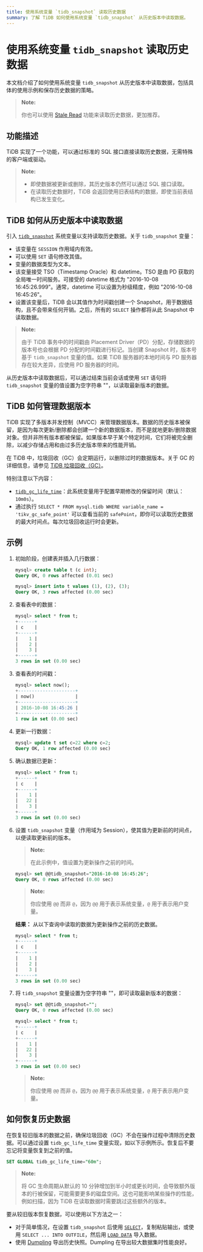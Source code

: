 ```yaml
---
title: 使用系统变量 `tidb_snapshot` 读取历史数据
summary: 了解 TiDB 如何使用系统变量 `tidb_snapshot` 从历史版本中读取数据。
---
```


# 使用系统变量 `tidb_snapshot` 读取历史数据

本文档介绍了如何使用系统变量 `tidb_snapshot` 从历史版本中读取数据，包括具体的使用示例和保存历史数据的策略。

> **Note:**
>
> 你也可以使用 [Stale Read](/stale-read.md) 功能来读取历史数据，更加推荐。

## 功能描述

TiDB 实现了一个功能，可以通过标准的 SQL 接口直接读取历史数据，无需特殊的客户端或驱动。

> **Note:**
>
> - 即使数据被更新或删除，其历史版本仍然可以通过 SQL 接口读取。
> - 在读取历史数据时，TiDB 会返回使用旧表结构的数据，即使当前表结构已发生变化。

## TiDB 如何从历史版本中读取数据

引入 [`tidb_snapshot`](/system-variables.md#tidb_snapshot) 系统变量以支持读取历史数据。关于 `tidb_snapshot` 变量：

- 该变量在 `SESSION` 作用域内有效。
- 可以使用 `SET` 语句修改其值。
- 变量的数据类型为文本。
- 该变量接受 TSO（Timestamp Oracle）和 datetime。TSO 是由 PD 获取的全局唯一时间服务。可接受的 datetime 格式为 "2016-10-08 16:45:26.999"。通常，datetime 可以设置为秒级精度，例如 "2016-10-08 16:45:26"。
- 设置该变量后，TiDB 会以其值作为时间戳创建一个 Snapshot，用于数据结构，且不会带来任何开销。之后，所有的 `SELECT` 操作都将从此 Snapshot 中读取数据。

> **Note:**
>
> 由于 TiDB 事务中的时间戳由 Placement Driver（PD）分配，存储数据的版本号也会根据 PD 分配的时间戳进行标记。当创建 Snapshot 时，版本号基于 `tidb_snapshot` 变量的值。如果 TiDB 服务器的本地时间与 PD 服务器存在较大差异，应使用 PD 服务器的时间。

从历史版本中读取数据后，可以通过结束当前会话或使用 `SET` 语句将 `tidb_snapshot` 变量的值设置为空字符串 ""，以读取最新版本的数据。

## TiDB 如何管理数据版本

TiDB 实现了多版本并发控制（MVCC）来管理数据版本。数据的历史版本被保留，是因为每次更新/删除都会创建一个新的数据版本，而不是就地更新/删除数据对象。但并非所有版本都被保留。如果版本早于某个特定时间，它们将被完全删除，以减少存储占用和由过多历史版本带来的性能开销。

在 TiDB 中，垃圾回收（GC）会定期运行，以删除过时的数据版本。关于 GC 的详细信息，请参见 [TiDB 垃圾回收（GC）](/garbage-collection-overview.md)。

特别注意以下内容：

- [`tidb_gc_life_time`](/system-variables.md#tidb_gc_life_time-new-in-v50)：此系统变量用于配置早期修改的保留时间（默认：`10m0s`）。
- 通过执行 `SELECT * FROM mysql.tidb WHERE variable_name = 'tikv_gc_safe_point'` 可以查看当前的 `safePoint`，即你可以读取历史数据的最大时间点。每次垃圾回收运行时会更新。

## 示例

1. 初始阶段，创建表并插入几行数据：

    ```sql
    mysql> create table t (c int);
    Query OK, 0 rows affected (0.01 sec)

    mysql> insert into t values (1), (2), (3);
    Query OK, 3 rows affected (0.00 sec)
    ```

2. 查看表中的数据：

    ```sql
    mysql> select * from t;
    +------+
    | c    |
    +------+
    |    1 |
    |    2 |
    |    3 |
    +------+
    3 rows in set (0.00 sec)
    ```

3. 查看表的时间戳：

    ```sql
    mysql> select now();
    +---------------------+
    | now()               |
    +---------------------+
    | 2016-10-08 16:45:26 |
    +---------------------+
    1 row in set (0.00 sec)
    ```

4. 更新一行数据：

    ```sql
    mysql> update t set c=22 where c=2;
    Query OK, 1 row affected (0.00 sec)
    ```

5. 确认数据已更新：

    ```sql
    mysql> select * from t;
    +------+
    | c    |
    +------+
    |    1 |
    |   22 |
    |    3 |
    +------+
    3 rows in set (0.00 sec)
    ```

6. 设置 `tidb_snapshot` 变量（作用域为 Session），使其值为更新前的时间点，以便读取更新前的版本。

    > **Note:**
    >
    > 在此示例中，值设置为更新操作之前的时间。

    ```sql
    mysql> set @@tidb_snapshot="2016-10-08 16:45:26";
    Query OK, 0 rows affected (0.00 sec)
    ```

    > **Note:**
    >
    > 你应使用 `@@` 而非 `@`，因为 `@@` 用于表示系统变量，`@` 用于表示用户变量。

    **结果：** 从以下查询中读取的数据为更新操作之前的历史数据。

    ```sql
    mysql> select * from t;
    +------+  
    | c    |
    +------+  
    |    1 |
    |    2 |
    |    3 |
    +------+  
    3 rows in set (0.00 sec)
    ```

7. 将 `tidb_snapshot` 变量设置为空字符串 ""，即可读取最新版本的数据：

    ```sql
    mysql> set @@tidb_snapshot="";
    Query OK, 0 rows affected (0.00 sec)
    ```

    ```sql
    mysql> select * from t;
    +------+  
    | c    |
    +------+  
    |    1 |
    |   22 |
    |    3 |
    +------+  
    3 rows in set (0.00 sec)
    ```

    > **Note:**
    >
    > 你应使用 `@@` 而非 `@`，因为 `@@` 用于表示系统变量，`@` 用于表示用户变量。

## 如何恢复历史数据

在恢复较旧版本的数据之前，确保垃圾回收（GC）不会在操作过程中清除历史数据。可以通过设置 `tidb_gc_life_time` 变量实现，如以下示例所示。恢复后不要忘记将变量恢复到之前的值。

```sql
SET GLOBAL tidb_gc_life_time="60m";
```

> **Note:**
>
> 将 GC 生命周期从默认的 10 分钟增加到半小时或更长时间，会导致额外版本的行被保留，可能需要更多的磁盘空间。这也可能影响某些操作的性能，例如扫描，因为 TiDB 在读取数据时需要跳过这些额外的版本。

要从较旧版本恢复数据，可以使用以下方法之一：

- 对于简单情况，在设置 `tidb_snapshot` 后使用 [`SELECT`](/sql-statements/sql-statement-select.md)，复制粘贴输出，或使用 `SELECT ... INTO OUTFILE`，然后用 [`LOAD DATA`](/sql-statements/sql-statement-load-data.md) 导入数据。
- 使用 [Dumpling](https://docs.pingcap.com/tidb/stable/dumpling-overview#export-historical-data-snapshots-of-tidb) 导出历史快照。Dumpling 在导出较大数据集时性能良好。